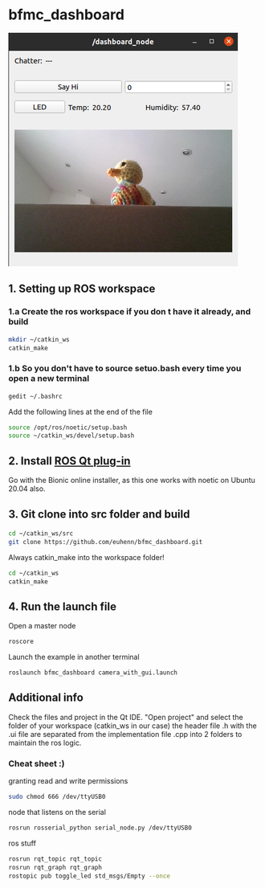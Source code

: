 # bfmc_dashboard

![dashboard_gui](https://github.com/euhenn/bfmc_dashboard/blob/main/images/duck.png)


## 1. Setting up ROS workspace
### 1.a Create the ros workspace if you don t have it already, and build
```bash
mkdir ~/catkin_ws
catkin_make
```
### 1.b So you don't have to source setuo.bash every time you open a new terminal

```bash
gedit ~/.bashrc
```
Add the following lines at the end of the file
```bash
source /opt/ros/noetic/setup.bash
source ~/catkin_ws/devel/setup.bash
```

## 2. Install [ROS Qt plug-in](https://ros-qtc-plugin.readthedocs.io/en/latest/_source/How-to-Install-Users.html)
Go with the Bionic online installer, as this one works with noetic on Ubuntu 20.04 also.

## 3. Git clone into src folder and build
```bash
cd ~/catkin_ws/src
git clone https://github.com/euhenn/bfmc_dashboard.git
```
Always catkin_make into the workspace folder!
```bash
cd ~/catkin_ws
catkin_make
```
## 4. Run the launch file
Open a master node
```bash
roscore
```
Launch the example in another terminal
```bash
roslaunch bfmc_dashboard camera_with_gui.launch
```


## Additional info
Check the files and project in the Qt IDE. "Open project" and select the folder of your workspace (catkin_ws in our case) the header file .h with the .ui file are separated from the implementation file .cpp into 2 folders to maintain the ros logic.


### Cheat sheet :)
granting read and write permissions
```bash
sudo chmod 666 /dev/ttyUSB0
```
node that listens on the serial
```bash
rosrun rosserial_python serial_node.py /dev/ttyUSB0
```
ros stuff
```bash
rosrun rqt_topic rqt_topic
rosrun rqt_graph rqt_graph
rostopic pub toggle_led std_msgs/Empty --once
```

